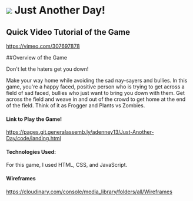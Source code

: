 # ![](https://ga-dash.s3.amazonaws.com/production/assets/logo-9f88ae6c9c3871690e33280fcf557f33.png) Just Another Day!

## Quick Video Tutorial of the Game

https://vimeo.com/307697878

##Overview of the Game

Don't let the haters get you down! 

Make your way home while avoiding the sad nay-sayers and bullies.
In this game, you're a happy faced, positive person who is trying to get across a field of sad faced, bullies who just want to bring you down with them. Get across the field and weave in and out of the crowd to get home at the end of the field. Think of it as Frogger and Plants vs Zombies.


#### Link to Play the Game!

https://pages.git.generalassemb.ly/adenney13/Just-Another-Day/code/landing.html


#### Technologies Used:

For this game, I used HTML, CSS, and JavaScript.

#### Wireframes

https://cloudinary.com/console/media_library/folders/all/Wireframes
